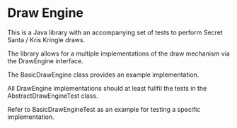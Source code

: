 Draw Engine
=============================

This is a Java library with an accompanying set of tests to perform Secret Santa / Kris Kringle draws.

The library allows for a multiple implementations of the draw mechanism via the DrawEngine interface.

The BasicDrawEngine class provides an example implementation.

All DrawEngine implementations should at least fullfil the tests in the AbstractDrawEngineTest class.

Refer to BasicDrawEngineTest as an example for testing a specific implementation.
